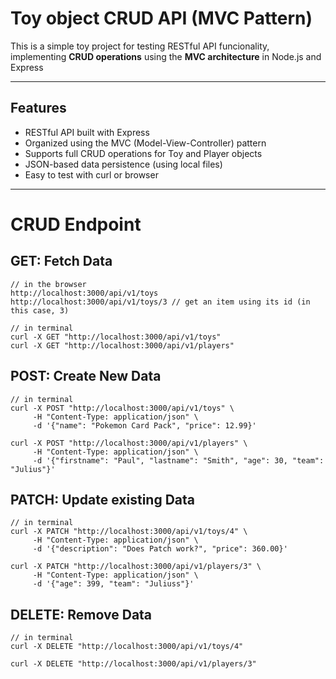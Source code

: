 # Toy object CRUD API (MVC Pattern)
This is a simple toy project for testing RESTful API funcionality, implementing **CRUD operations** using the **MVC architecture** in Node.js and Express

---

## Features
- RESTful API built with Express
- Organized using the MVC (Model-View-Controller) pattern
- Supports full CRUD operations for Toy and Player objects
- JSON-based data persistence (using local files)
- Easy to test with curl or browser

---

# CRUD Endpoint

## GET: Fetch Data
```
// in the browser
http://localhost:3000/api/v1/toys
http://localhost:3000/api/v1/toys/3 // get an item using its id (in this case, 3)

// in terminal
curl -X GET "http://localhost:3000/api/v1/toys"
curl -X GET "http://localhost:3000/api/v1/players"

```

## POST: Create New Data
```
// in terminal
curl -X POST "http://localhost:3000/api/v1/toys" \
     -H "Content-Type: application/json" \
     -d '{"name": "Pokemon Card Pack", "price": 12.99}'

curl -X POST "http://localhost:3000/api/v1/players" \
     -H "Content-Type: application/json" \
     -d '{"firstname": "Paul", "lastname": "Smith", "age": 30, "team": "Julius"}'
```

## PATCH: Update existing Data
```
// in terminal
curl -X PATCH "http://localhost:3000/api/v1/toys/4" \
     -H "Content-Type: application/json" \
     -d '{"description": "Does Patch work?", "price": 360.00}'

curl -X PATCH "http://localhost:3000/api/v1/players/3" \
     -H "Content-Type: application/json" \
     -d '{"age": 399, "team": "Juliuss"}'
```

## DELETE: Remove Data
```
// in terminal
curl -X DELETE "http://localhost:3000/api/v1/toys/4"

curl -X DELETE "http://localhost:3000/api/v1/players/3"
```